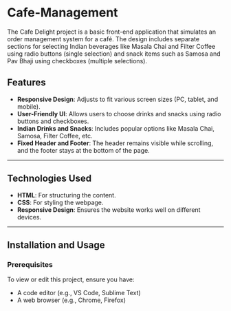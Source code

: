 # Cafe-Management
The Cafe Delight project is a basic front-end application that simulates an order management system for a café. The design includes separate sections for selecting Indian beverages like Masala Chai and Filter Coffee using radio buttons (single selection) and snack items such as Samosa and Pav Bhaji using checkboxes (multiple selections).

## Features
- **Responsive Design**: Adjusts to fit various screen sizes (PC, tablet, and mobile).
- **User-Friendly UI**: Allows users to choose drinks and snacks using radio buttons and checkboxes.
- **Indian Drinks and Snacks**: Includes popular options like Masala Chai, Samosa, Filter Coffee, etc.
- **Fixed Header and Footer**: The header remains visible while scrolling, and the footer stays at the bottom of the page.

---

## Technologies Used
- **HTML**: For structuring the content.
- **CSS**: For styling the webpage.
- **Responsive Design**: Ensures the website works well on different devices.

---

## Installation and Usage

### Prerequisites
To view or edit this project, ensure you have:
- A code editor (e.g., VS Code, Sublime Text)
- A web browser (e.g., Chrome, Firefox)





